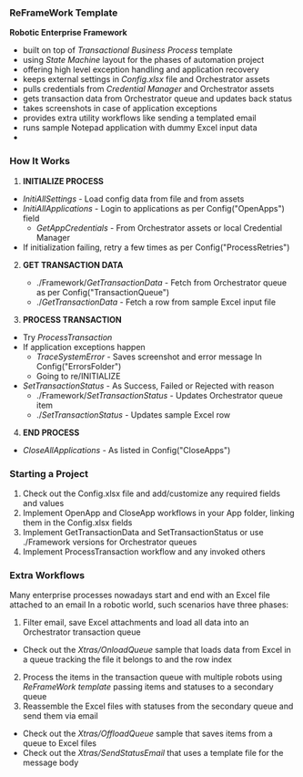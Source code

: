 ### ReFrameWork Template ###
**Robotic Enterprise Framework**

* built on top of *Transactional Business Process* template
* using *State Machine* layout for the phases of automation project
* offering high level exception handling and application recovery
* keeps external settings in *Config.xlsx* file and Orchestrator assets
* pulls credentials from *Credential Manager* and Orchestrator assets
* gets transaction data from Orchestrator queue and updates back status
* takes screenshots in case of application exceptions
* provides extra utility workflows like sending a templated email
* runs sample Notepad application with dummy Excel input data
* 


### How It Works ###

1. **INITIALIZE PROCESS**
 + *InitiAllSettings* - Load config data from file and from assets
 + *InitiAllApplications* - Login to applications as per Config("OpenApps") field
   + *GetAppCredentials* - From Orchestrator assets or local Credential Manager
 + If initialization failing, retry a few times as per Config("ProcessRetries")

2. **GET TRANSACTION DATA**
   + ./Framework/*GetTransactionData* - Fetch from Orchestrator queue as per Config("TransactionQueue")
   + ./*GetTransactionData* - Fetch a row from sample Excel input file

3. **PROCESS TRANSACTION**
 + Try *ProcessTransaction*
 + If application exceptions happen
   + *TraceSystemError* - Saves screenshot and error message In Config("ErrorsFolder")
   + Going to re/INITIALIZE
 + *SetTransactionStatus* - As Success, Failed or Rejected with reason
   + ./Framework/*SetTransactionStatus* - Updates Orchestrator queue item
   + ./*SetTransactionStatus* - Updates sample Excel row

4. **END PROCESS**
 + *CloseAllApplications* - As listed in Config("CloseApps")


### Starting a Project ###

1. Check out the Config.xlsx file and add/customize any required fields and values
2. Implement OpenApp and CloseApp workflows in your App folder, linking them in the Config.xlsx fields
3. Implement GetTransactionData and SetTransactionStatus or use ./Framework versions for Orchestrator queues
4. Implement ProcessTransaction workflow and any invoked others


### Extra Workflows ###

Many enterprise processes nowadays start and end with an Excel file attached to an email
In a robotic world, such scenarios have three phases:
1. Filter email, save Excel attachments and load all data into an Orchestrator transaction queue
* Check out the *Xtras/OnloadQueue* sample that loads data from Excel in a queue tracking the file it belongs to and the row index
2. Process the items in the transaction queue with multiple robots using *ReFrameWork template* passing items and statuses to a secondary queue
3. Reassemble the Excel files with statuses from the secondary queue and send them via email
* Check out the *Xtras/OffloadQueue* sample that saves items from a queue to Excel files
* Check out the *Xtras/SendStatusEmail* that uses a template file for the message body
